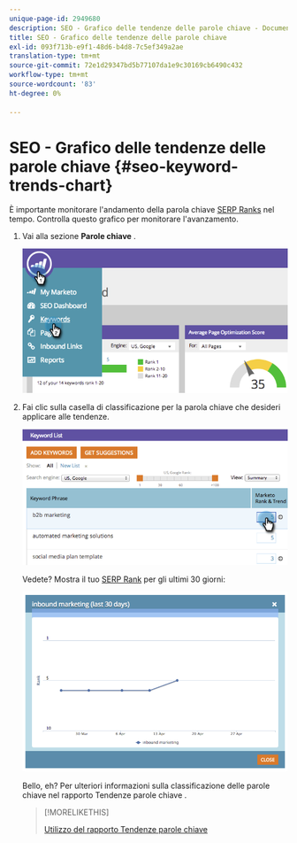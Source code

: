 ```yaml
---
unique-page-id: 2949680
description: SEO - Grafico delle tendenze delle parole chiave - Documenti Marketo - Documentazione del prodotto
title: SEO - Grafico delle tendenze delle parole chiave
exl-id: 093f713b-e9f1-48d6-b4d8-7c5ef349a2ae
translation-type: tm+mt
source-git-commit: 72e1d29347bd5b77107da1e9c30169cb6490c432
workflow-type: tm+mt
source-wordcount: '83'
ht-degree: 0%

---
```


# SEO - Grafico delle tendenze delle parole chiave {#seo-keyword-trends-chart}

È importante monitorare l&#39;andamento della parola chiave [SERP Ranks](/help/marketo/product-docs/additional-apps/seo/understanding-seo/understanding-search-engine-optimization.md) nel tempo. Controlla questo grafico per monitorare l&#39;avanzamento.

1. Vai alla sezione **Parole chiave** .

   ![](assets/image2014-9-18-12-3a5-3a7.png)

1. Fai clic sulla casella di classificazione per la parola chiave che desideri applicare alle tendenze.

   ![](assets/image2014-9-18-12-3a5-3a11.png)

   Vedete? Mostra il tuo [SERP Rank](/help/marketo/product-docs/additional-apps/seo/understanding-seo/understanding-search-engine-optimization.md) per gli ultimi 30 giorni:

   ![](assets/image2014-9-18-12-3a5-3a14.png)

   Bello, eh? Per ulteriori informazioni sulla classificazione delle parole chiave nel rapporto Tendenze parole chiave .

   >[!MORELIKETHIS]
   >
   >[Utilizzo del rapporto Tendenze parole chiave](../../../../product-docs/additional-apps/seo/reports/seo-use-the-keyword-trends-report.md)

